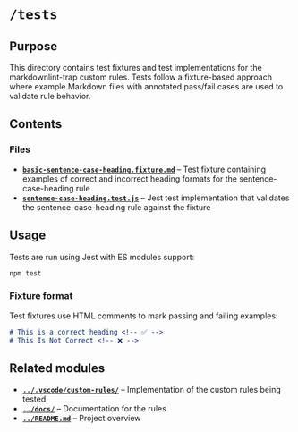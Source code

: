 # `/tests`

## Purpose

This directory contains test fixtures and test implementations for the markdownlint-trap custom rules. Tests follow a fixture-based approach where example Markdown files with annotated pass/fail cases are used to validate rule behavior.

## Contents

### Files

* **[`basic-sentence-case-heading.fixture.md`](./basic-sentence-case-heading.fixture.md)** – Test fixture containing examples of correct and incorrect heading formats for the sentence-case-heading rule
* **[`sentence-case-heading.test.js`](./sentence-case-heading.test.js)** – Jest test implementation that validates the sentence-case-heading rule against the fixture

## Usage

Tests are run using Jest with ES modules support:

```bash
npm test
```

### Fixture format

Test fixtures use HTML comments to mark passing and failing examples:

```markdown
# This is a correct heading <!-- ✅ -->
# This Is Not Correct <!-- ❌ -->
```

## Related modules

* **[`../.vscode/custom-rules/`](../.vscode/custom-rules/)** – Implementation of the custom rules being tested
* **[`../docs/`](../docs/)** – Documentation for the rules
* **[`../README.md`](../README.md)** – Project overview

